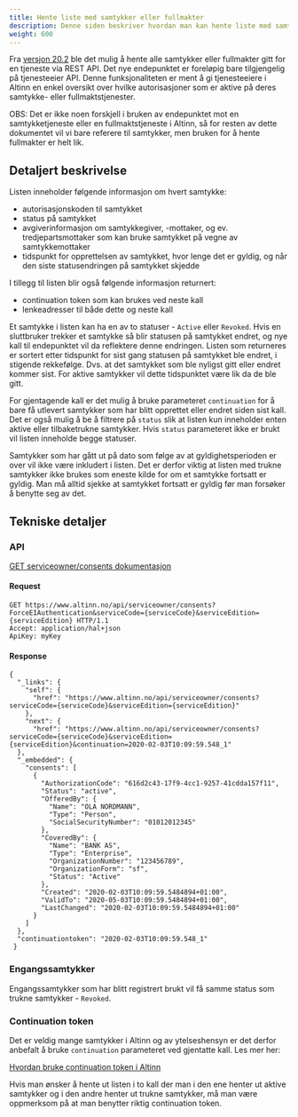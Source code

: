```yaml
---
title: Hente liste med samtykker eller fullmakter
description: Denne siden beskriver hvordan man kan hente liste med samtykker eller fullmakter for en tjenesteeiers tjeneste via REST API.
weight: 600
---
```


Fra [versjon 20.2](../../../../../ny-funksjonalitet/releases/2020/20-2) ble det 
mulig å hente alle samtykker eller fullmakter 
gitt for en tjeneste via REST API. Det nye endepunktet er foreløpig bare 
tilgjengelig på tjenesteeier API. Denne funksjonaliteten er ment å gi 
tjenesteeiere i Altinn en enkel oversikt over hvilke autorisasjoner som er 
aktive på deres samtykke- eller fullmaktstjenester. 

OBS: Det er ikke noen forskjell i bruken av endepunktet mot en samtykketjeneste 
eller en fullmaktstjeneste i Altinn, så for resten av dette dokumentet vil vi 
bare referere til samtykker, men bruken for å hente fullmakter er helt lik. 

## Detaljert beskrivelse 

Listen inneholder følgende informasjon om hvert samtykke:

* autorisasjonskoden til samtykket
* status på samtykket
* avgiverinformasjon om samtykkegiver, -mottaker, og ev. tredjepartsmottaker 
  som kan bruke samtykket på vegne av samtykkemottaker
* tidspunkt for opprettelsen av samtykket, hvor lenge det er gyldig, og når 
  den siste statusendringen på samtykket skjedde

I tillegg til listen blir også følgende informasjon returnert: 

* continuation token som kan brukes ved neste kall
* lenkeadresser til både dette og neste kall

Et samtykke i listen kan ha en av to statuser - `Active` eller `Revoked`. 
Hvis en sluttbruker trekker et samtykke så blir statusen på samtykket 
endret, og nye kall til endepunktet vil da reflektere denne endringen.
Listen som returneres er sortert etter tidspunkt for sist gang statusen på samtykket 
ble endret, i stigende rekkefølge. Dvs. at det samtykket som ble nyligst gitt eller endret 
kommer sist. For aktive samtykker vil dette tidspunktet være lik da de ble gitt.

For gjentagende kall er det mulig å bruke parameteret `continuation` for 
å bare få utlevert samtykker som har blitt opprettet eller endret siden sist 
kall. Det er også mulig å be å filtrere på `status` slik at listen kun 
inneholder enten aktive eller tilbaketrukne samtykker.  Hvis 
`status` parameteret ikke er brukt vil listen inneholde begge statuser. 

Samtykker som har gått ut på dato som følge av at gyldighetsperioden er over 
vil ikke være inkludert i listen.  Det er derfor viktig at listen med trukne 
samtykker ikke brukes som eneste kilde for om et samtykke fortsatt er gyldig. 
Man må alltid sjekke at samtykket fortsatt er gyldig før man forsøker å benytte
seg av det.

## Tekniske detaljer

### API
[GET serviceowner/consents dokumentasjon](https://www.altinn.no/api/serviceowner/Help/Api/GET-serviceowner-consents_serviceCode_serviceEditionCode_status[0]_status[1]_continuation)

#### Request
```HTTP
GET https://www.altinn.no/api/serviceowner/consents?ForceEIAuthentication&serviceCode={serviceCode}&serviceEdition={serviceEdition} HTTP/1.1
Accept: application/hal+json
ApiKey: myKey
```

#### Response
```
{
  "_links": {
    "self": {
      "href": "https://www.altinn.no/api/serviceowner/consents?serviceCode={serviceCode}&serviceEdition={serviceEdition}"
    },
    "next": {
      "href": "https://www.altinn.no/api/serviceowner/consents?serviceCode={serviceCode}&serviceEdition={serviceEdition}&continuation=2020-02-03T10:09:59.548_1"
  },
  "_embedded": {
    "consents": [
      {
        "AuthorizationCode": "616d2c43-17f9-4cc1-9257-41cdda157f11",
        "Status": "active",
        "OfferedBy": {
          "Name": "OLA NORDMANN",
          "Type": "Person",
          "SocialSecurityNumber": "01012012345"
        },
        "CoveredBy": {
          "Name": "BANK AS",
          "Type": "Enterprise",
          "OrganizationNumber": "123456789",
          "OrganizationForm": "sf",
          "Status": "Active"
        },
        "Created": "2020-02-03T10:09:59.5484894+01:00",
        "ValidTo": "2020-05-03T10:09:59.5484894+01:00",
        "LastChanged": "2020-02-03T10:09:59.5484894+01:00"
      }
    ]
  },
  "continuationtoken": "2020-02-03T10:09:59.548_1"
 }
```

### Engangssamtykker 

Engangssamtykker som har blitt registrert brukt vil få samme status som trukne 
samtykker - `Revoked`.

### Continuation token 

Det er veldig mange samtykker i Altinn og av ytelseshensyn er det derfor 
anbefalt å bruke `continuation` parameteret ved gjentatte kall. Les mer her: 

[Hvordan bruke continuation token i Altinn](../../continuation-token)

Hvis man ønsker å hente ut listen i to kall der man i den ene henter ut aktive 
samtykker og i den andre henter ut trukne samtykker, må man være oppmerksom på 
at man benytter riktig continuation token.  
